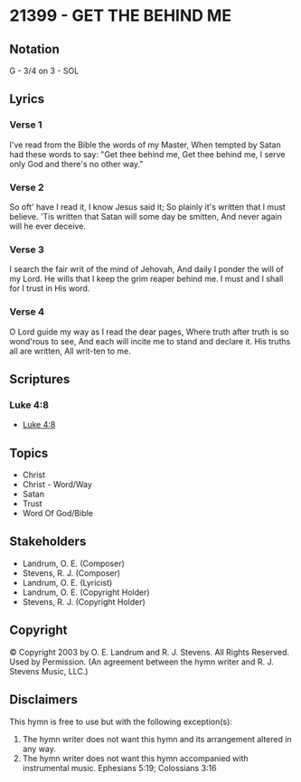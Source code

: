 # 21399 - GET THE BEHIND ME

## Notation

G - 3/4 on 3 - SOL

## Lyrics

### Verse 1

I've read from the Bible the words of my Master, When tempted by Satan had these words to say: "Get thee behind me, Get thee behind me, I serve only God and there's no other way."

### Verse 2

So oft' have I read it, I know Jesus said it; So plainly it's written that I must believe. 'Tis written that Satan will some day be smitten, And never again will he ever deceive.

### Verse 3

I search the fair writ of the mind of Jehovah, And daily I ponder the will of my Lord. He wills that I keep the grim reaper behind me. I must and I shall for I trust in His word. 

### Verse 4

O Lord guide my way as I read the dear pages, Where truth after truth is so wond'rous to see, And each will incite me to stand and declare it. His truths all are written, All writ-ten to me. 


## Scriptures

### Luke 4:8

- [Luke 4:8](https://www.biblegateway.com/passage/?search=Luke%204%3A8)


## Topics

- Christ
- Christ - Word/Way
- Satan
- Trust
- Word Of God/Bible

## Stakeholders

- Landrum, O. E. (Composer)
- Stevens, R. J. (Composer)
- Landrum, O. E. (Lyricist)
- Landrum, O. E. (Copyright Holder)
- Stevens, R. J. (Copyright Holder)

## Copyright

© Copyright 2003 by O. E. Landrum and R. J. Stevens.  All Rights Reserved. Used by Permission.
(An agreement between the hymn writer and R. J. Stevens Music, LLC.)

## Disclaimers

This hymn is free to use but with the following exception(s):
1. The hymn writer does not want this hymn and its arrangement altered in any way.
2. The hymn writer does not want this hymn accompanied with instrumental music.
Ephesians 5:19; Colossians 3:16

